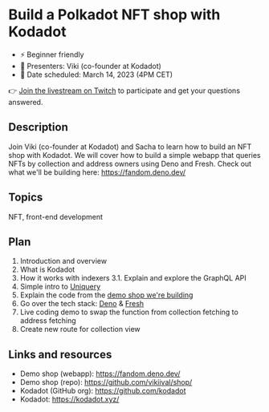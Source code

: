 # Build a Polkadot NFT shop with Kodadot

* ⚡️ Beginner friendly
* 👤 Presenters: Viki (co-founder at Kodadot)
* 📆 Date scheduled: March 14, 2023 (4PM CET)

👉 [Join the livestream on Twitch](https://www.twitch.tv/polkadotdev) to participate and get your questions answered.

## Description

Join Viki (co-founder at Kodadot) and Sacha to learn how to build an NFT shop with Kodadot. 
We will cover how to build a simple webapp that queries NFTs by collection and address owners using Deno and Fresh. 
Check out what we'll be building here: https://fandom.deno.dev/

## Topics

NFT, front-end development

## Plan

1. Introduction and overview
2. What is Kodadot
3. How it works with indexers 
3.1. Explain and explore the GraphQL API
4. Simple intro to [Uniquery](https://github.com/kodadot/uniquery)
5. Explain the code from the [demo shop we're building](https://fandom.deno.dev/)
6. Go over the tech stack: [Deno](https://deno.land/) & [Fresh](https://fresh.deno.dev/)
7. Live coding demo to swap the function from collection fetching to address fetching
8. Create new route for collection view
  
## Links and resources

- Demo shop (webapp): https://fandom.deno.dev/
- Demo shop (repo): https://github.com/vikiival/shop/
- Kodadot (GitHub org): https://github.com/kodadot
- Kodadot: https://kodadot.xyz/


